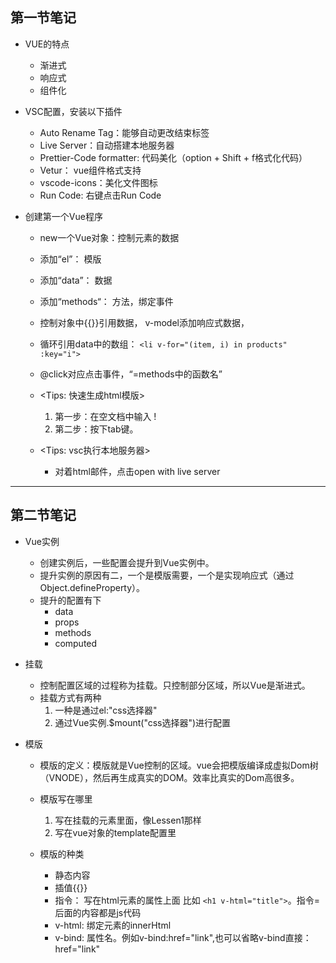 ## 第一节笔记
  
- VUE的特点
  - 渐进式
  - 响应式
  - 组件化
   
- VSC配置，安装以下插件
    - Auto Rename Tag：能够自动更改结束标签
    - Live Server：自动搭建本地服务器
    - Prettier-Code formatter: 代码美化（option + Shift + f格式化代码）
    - Vetur： vue组件格式支持
    - vscode-icons：美化文件图标
    - Run Code: 右键点击Run Code
  
- 创建第一个Vue程序
   - new一个Vue对象：控制元素的数据
   - 添加“el”： 模版
   - 添加“data”： 数据
   - 添加“methods“： 方法，绑定事件
   - 控制对象中{{}}引用数据， v-model添加响应式数据，
   - 循环引用data中的数组：
   ```<li v-for="(item, i) in products" :key="i">```
   - @click对应点击事件，“=methods中的函数名”
     
    
   - <Tips: 快速生成html模版>
     1. 第一步：在空文档中输入   !
     2. 第二步：按下tab键。
    
   - <Tips: vsc执行本地服务器>
     - 对着html邮件，点击open with live server
---
## 第二节笔记
- Vue实例
  - 创建实例后，一些配置会提升到Vue实例中。
  - 提升实例的原因有二，一个是模版需要，一个是实现响应式（通过Object.defineProperty）。
  - 提升的配置有下
    - data
    - props
    - methods
    - computed

- 挂载
  - 控制配置区域的过程称为挂载。只控制部分区域，所以Vue是渐进式。
  - 挂载方式有两种
    1. 一种是通过el:"css选择器"
    2. 通过Vue实例.$mount("css选择器")进行配置

- 模版
  - 模版的定义：模版就是Vue控制的区域。vue会把模版编译成虚拟Dom树（VNODE），然后再生成真实的DOM。效率比真实的Dom高很多。 

  - 模版写在哪里
    1. 写在挂载的元素里面，像Lessen1那样
    2. 写在vue对象的template配置里

  - 模版的种类
     - 静态内容
     - 插值{{}}
     - 指令： 写在html元素的属性上面 比如
  ```<h1 v-html="title">```。指令=后面的内容都是js代码
    - v-html: 绑定元素的innerHtml
    - v-bind: 属性名。例如v-bind:href="link",也可以省略v-bind直接：href="link"